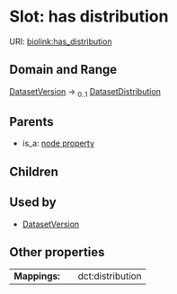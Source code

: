 
# Slot: has distribution




URI: [biolink:has_distribution](https://w3id.org/biolink/vocab/has_distribution)


## Domain and Range

[DatasetVersion](DatasetVersion.md) &#8594;  <sub>0..1</sub> [DatasetDistribution](DatasetDistribution.md)

## Parents

 *  is_a: [node property](node_property.md)

## Children


## Used by

 * [DatasetVersion](DatasetVersion.md)

## Other properties

|  |  |  |
| --- | --- | --- |
| **Mappings:** | | dct:distribution |

